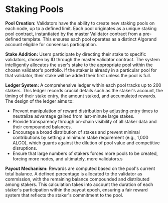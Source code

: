 # Staking Pools

**Pool Creation:** Validators have the ability to create new staking pools on each node, up to a defined limit. Each pool originates as a unique staking pool contract, instantiated by the master Validator contract from a pre-defined template. This ensures each pool operates as a distinct Algorand account eligible for consensus participation.

**Stake Addition:** Users participate by directing their stake to specific validators, chosen by ID through the master validator contract. The system intelligently allocates the user's stake to the appropriate pool within the chosen validator's portfolio.  If the staker is already in a particular pool for that validator, their stake will be added their first unless the pool is full.

**Ledger System:** A comprehensive ledger within each pool tracks up to 200 stakers. This ledger records crucial details such as the staker's account, the timing of their stake entry, the amount staked, and accumulated rewards. The design of the ledger aims to:

* Prevent manipulation of reward distribution by adjusting entry times to neutralize advantage gained from last-minute large stakes.
* Provide transparency through on-chain visibility of all staker data and their compounded balances.
* Encourage a broad distribution of stakes and prevent minimal contributions by setting a minimum stake requirement (e.g., 1,000 ALGO), which guards against the dilution of pool value and competitive disruptions.
* Ensure that large numbers of stakers forces more pools to be created, forcing more nodes, and ultimately, more validators.s

**Payout Mechanism:** Rewards are computed based on the pool's current total balance. A defined percentage is allocated to the validator as commission, with the remaining balance compounded and distributed among stakers. This calculation takes into account the duration of each staker's participation within the payout epoch, ensuring a fair reward system that reflects the staker's commitment to the pool.
